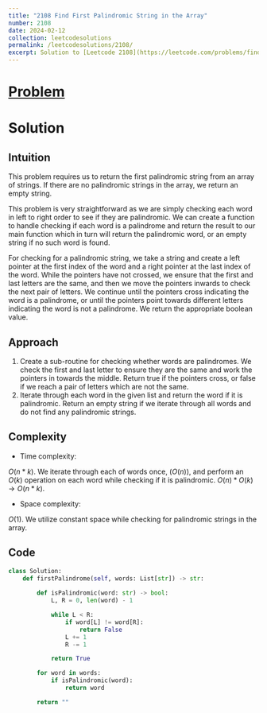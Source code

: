 ```yaml
---
title: "2108 Find First Palindromic String in the Array"
number: 2108
date: 2024-02-12
collection: leetcodesolutions
permalink: /leetcodesolutions/2108/
excerpt: Solution to [Leetcode 2108](https://leetcode.com/problems/find-first-palindromic-string-in-the-array/description/)
---
```

# [Problem](https://leetcode.com/problems/find-first-palindromic-string-in-the-array/description/)

# Solution

## Intuition
<!-- Describe your first thoughts on how to solve this problem. -->
This problem requires us to return the first palindromic string from an array of strings. If there are no palindromic strings in the array, we return an empty string.

This problem is very straightforward as we are simply checking each word in left to right order to see if they are palindromic. We can create a function to handle checking if each word is a palindrome and return the result to our main function which in turn will return the palindromic word, or an empty string if no such word is found.

For checking for a palindromic string, we take a string and create a left pointer at the first index of the word and a right pointer at the last index of the word. While the pointers have not crossed, we ensure that the first and last letters are the same, and then we move the pointers inwards to check the next pair of letters. We continue until the pointers cross indicating the word is a palindrome, or until the pointers point towards different letters indicating the word is not a palindrome. We return the appropriate boolean value.

## Approach
<!-- Describe your approach to solving the problem. -->
1. Create a sub-routine for checking whether words are palindromes. We check the first and last letter to ensure they are the same and work the pointers in towards the middle. Return true if the pointers cross, or false if we reach a pair of letters which are not the same.
2. Iterate through each word in the given list and return the word if it is palindromic. Return an empty string if we iterate through all words and do not find any palindromic strings.

## Complexity
- Time complexity:
<!-- Add your time complexity here, e.g. $$O(n)$$ -->
$O(n*k)$. We iterate through each of words once, ($O(n)$), and perform an $O(k)$ operation on each word while checking if it is palindromic. $O(n) * O(k) \rightarrow O(n*k)$.
- Space complexity:
<!-- Add your space complexity here, e.g. $$O(n)$$ -->
$O(1)$. We utilize constant space while checking for palindromic strings in the array.

## Code
```python
class Solution:
    def firstPalindrome(self, words: List[str]) -> str:
        
        def isPalindromic(word: str) -> bool: 
            L, R = 0, len(word) - 1

            while L < R:
                if word[L] != word[R]:
                    return False
                L += 1
                R -= 1

            return True

        for word in words:
            if isPalindromic(word):
                return word

        return "" 
```